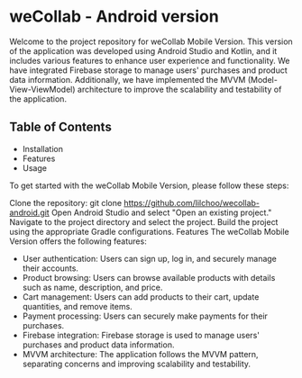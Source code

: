# weCollab - Android version

Welcome to the project repository for weCollab Mobile Version. This version of the application was developed using Android Studio and Kotlin, and it includes various features to enhance user experience and functionality. We have integrated Firebase storage to manage users' purchases and product data information. Additionally, we have implemented the MVVM (Model-View-ViewModel) architecture to improve the scalability and testability of the application.

## Table of Contents
* Installation
* Features
* Usage


To get started with the weCollab Mobile Version, please follow these steps:

Clone the repository: git clone https://github.com/lilchoo/wecollab-android.git
Open Android Studio and select "Open an existing project."
Navigate to the project directory and select the project.
Build the project using the appropriate Gradle configurations.
Features
The weCollab Mobile Version offers the following features:

* User authentication: Users can sign up, log in, and securely manage their accounts.
* Product browsing: Users can browse available products with details such as name, description, and price.
* Cart management: Users can add products to their cart, update quantities, and remove items.
* Payment processing: Users can securely make payments for their purchases.
* Firebase integration: Firebase storage is used to manage users' purchases and product data information.
* MVVM architecture: The application follows the MVVM pattern, separating concerns and improving scalability and testability.
